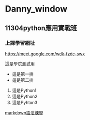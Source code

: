 # Danny_window
## 11304python應用實戰班
### 上課學習網址
https://meet.google.com/wdk-fzdc-swx

這是學院測試用

- 這是第一排
- 這是第二排

1. 這是Python1
2. 這是Python2
3. 這是Pyhton3

[markdown語法練習](./markdown練習/README.md)
